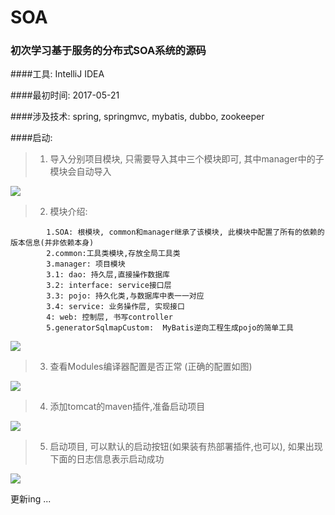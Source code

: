 # SOA

### 初次学习基于服务的分布式SOA系统的源码

####工具: IntelliJ IDEA

####最初时间: 2017-05-21

####涉及技术: spring, springmvc, mybatis, dubbo, zookeeper

####启动:

>    1. 导入分别项目模块, 只需要导入其中三个模块即可, 其中manager中的子模块会自动导入

![](http://okow3aoov.bkt.clouddn.com/git_aos_1.png)


>    2. 模块介绍:
```aidl
        1.SOA: 根模块, common和manager继承了该模块, 此模块中配置了所有的依赖的版本信息(并非依赖本身)
        2.common:工具类模块,存放全局工具类
        3.manager: 项目模块
        3.1: dao: 持久层,直接操作数据库
        3.2: interface: service接口层
        3.3: pojo: 持久化类,与数据库中表一一对应
        3.4: service: 业务操作层, 实现接口
        4: web: 控制层, 书写controller
        5.generatorSqlmapCustom:  MyBatis逆向工程生成pojo的简单工具
```

        
![](http://okow3aoov.bkt.clouddn.com/git_aos_2.png)
 
>   3. 查看Modules编译器配置是否正常 (正确的配置如图)

![](http://okow3aoov.bkt.clouddn.com/git_aos_3.png)

>    4. 添加tomcat的maven插件,准备启动项目

![](http://okow3aoov.bkt.clouddn.com/git_aos_4.png)


>    5. 启动项目, 可以默认的启动按钮(如果装有热部署插件,也可以), 如果出现下面的日志信息表示启动成功

![](http://okow3aoov.bkt.clouddn.com/git_aos_5.png)

更新ing ...
